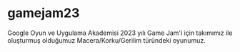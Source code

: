 # gamejam23
 Google Oyun ve Uygulama Akademisi 2023 yılı Game Jam'i için takımımız ile oluşturmuş olduğumuz Macera/Korku/Gerilim türündeki oyunumuz.
